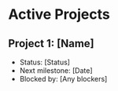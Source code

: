 # Active Projects

## Project 1: [Name]
- Status: [Status]
- Next milestone: [Date]
- Blocked by: [Any blockers]